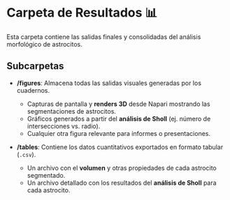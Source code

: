 # Carpeta de Resultados 📊

Esta carpeta contiene las salidas finales y consolidadas del análisis morfológico de astrocitos.

## Subcarpetas

- **/figures**: Almacena todas las salidas visuales generadas por los cuadernos.

  - Capturas de pantalla y **renders 3D** desde Napari mostrando las segmentaciones de astrocitos.
  - Gráficos generados a partir del **análisis de Sholl** (ej. número de intersecciones vs. radio).
  - Cualquier otra figura relevante para informes o presentaciones.

- **/tables**: Contiene los datos cuantitativos exportados en formato tabular (`.csv`).
  - Un archivo con el **volumen** y otras propiedades de cada astrocito segmentado.
  - Un archivo detallado con los resultados del **análisis de Sholl** para cada astrocito.
